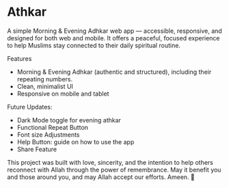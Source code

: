 # Athkar

A simple Morning & Evening Adhkar web app — accessible, responsive, and designed for both web and mobile. It offers a peaceful, focused experience to help Muslims stay connected to their daily spiritual routine.

Features
- Morning & Evening Adhkar (authentic and structured), including their repeating numbers.
- Clean, minimalist UI
- Responsive on mobile and tablet


Future Updates:
- Dark Mode toggle for evening athkar
- Functional Repeat Button
- Font size Adjustments 
- Help Button: guide on how to use the app
- Share Feature


This project was built with love, sincerity, and the intention to help others reconnect with Allah through the power of remembrance.
May it benefit you and those around you, and may Allah accept our efforts. Ameen. 🌸
